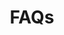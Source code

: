 ---
layout: layout.pug
navigationTitle: FAQs
excerpt: 
title: FAQs
menuWeight: 3
model: /services/kafka/data.yml
render: mustache
featureMaturity:
---